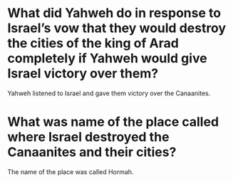 # What did Yahweh do in response to Israel’s vow that they would destroy the cities of the king of Arad completely if Yahweh would give Israel victory over them?

Yahweh listened to Israel and gave them victory over the Canaanites.

# What was name of the place called where Israel destroyed the Canaanites and their cities?

The name of the place was called Hormah.
